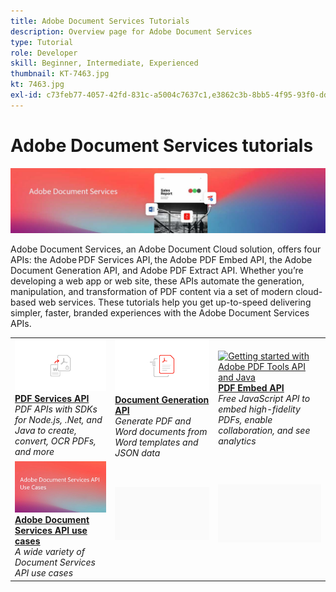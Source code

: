 ```yaml
---
title: Adobe Document Services Tutorials
description: Overview page for Adobe Document Services
type: Tutorial
role: Developer
skill: Beginner, Intermediate, Experienced
thumbnail: KT-7463.jpg
kt: 7463.jpg
exl-id: c73feb77-4057-42fd-831c-a5004c7637c1,e3862c3b-8bb5-4f95-93f0-dd3d4e9e0afa
---
```


# Adobe Document Services tutorials

![Document Services Banner](assets/DS_Hero.jpg)

Adobe Document Services, an Adobe Document Cloud solution, offers four APIs: the Adobe PDF Services API, the Adobe PDF Embed API, the Adobe Document Generation API, and Adobe PDF Extract API. Whether you’re developing a web app or web site, these APIs automate the generation, manipulation, and transformation of PDF content via a set of modern cloud-based web services. These tutorials help you get up-to-speed delivering simpler, faster, branded experiences with the Adobe Document Services APIs.

<table style="table-layout:fixed">
<tr>
 <td>
   <a href="pdfservices/overview-pdfservices.md">
      <img alt="PDF Services API" src="assets/PDFServices_1280.png" />
   </a>
    <div>
   <a href="pdfservices/overview-pdfservices.md"><strong>PDF Services API</strong></a>
    </div>
    <em>PDF APIs with SDKs for Node.js, .Net, and Java to create, convert, OCR PDFs, and more</em>
    <br>
  </td>
  <td>
   <a href="docgen/overview-docgen.md">
      <img alt="Document Generation API" src="assets/DocGen_1280.png" />
   </a>
    <div>
   <a href="docgen/overview-docgen.md""><strong>Document Generation API</strong></a>
    </div>
    <em>Generate PDF and Word documents from Word templates and JSON data</em>
    <br>
  </td>
  <td>
   <a href="pdfembed/overview-embed.md">
      <img alt="Getting started with Adobe PDF Tools API and Java" src="assets/PDFEmbed_1280.jpg" />
   </a>
    <div>
   <a href="pdfembed/overview-embed.md"><strong>PDF Embed API</strong></a>
    </div>
    <em>Free JavaScript API to embed high-fidelity PDFs, enable collaboration, and see analytics</em>
    <br>
  </td>
</tr>
<tr>
 <td>
   <a href="usecases/overview-usecases.md">
      <img alt="Adobe Document Services API use cases" src="assets/UseCase_thumb.jpg" />
   </a>
    <div>
   <a href="usecases/overview-usecases.md"><strong>Adobe Document Services API use cases</strong></a>
    </div>
    <em>A wide variety of Document Services API use cases</em>
    <br>
  </td>
  <td>
    <img alt="Spacer" src="assets/GrayBanner_Placeholder.png" />
    <div>
    <br>
  </td>
  <td>
    <img alt="Spacer" src="assets/GrayBanner_Placeholder.png" />
    <div>
    <br>
  </td>
</tr>
</table>